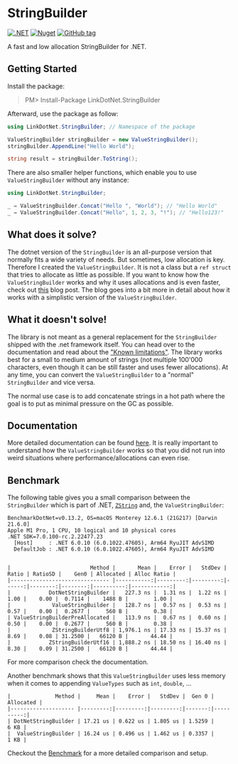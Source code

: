# StringBuilder

[![.NET](https://github.com/linkdotnet/StringBuilder/actions/workflows/dotnet.yml/badge.svg)](https://github.com/linkdotnet/StringBuilder/actions/workflows/dotnet.yml)
[![Nuget](https://img.shields.io/nuget/dt/LinkDotNet.StringBuilder?style=flat-square)](https://www.nuget.org/packages/LinkDotNet.StringBuilder/)
[![GitHub tag](https://img.shields.io/github/v/tag/linkdotnet/StringBuilder?include_prereleases&logo=github&style=flat-square)](https://github.com/linkdotnet/StringBuilder/releases)

A fast and low allocation StringBuilder for .NET.

## Getting Started
Install the package:
> PM> Install-Package LinkDotNet.StringBuilder

Afterward, use the package as follow:
```csharp
using LinkDotNet.StringBuilder; // Namespace of the package

ValueStringBuilder stringBuilder = new ValueStringBuilder();
stringBuilder.AppendLine("Hello World");

string result = stringBuilder.ToString();
```

There are also smaller helper functions, which enable you to use `ValueStringBuilder` without any instance:
```csharp
using LinkDotNet.StringBuilder;

_ = ValueStringBuilder.Concat("Hello ", "World"); // "Hello World"
_ = ValueStringBuilder.Concat("Hello", 1, 2, 3, "!"); // "Hello123!"
```

## What does it solve?
The dotnet version of the `StringBuilder` is an all-purpose version that normally fits a wide variety of needs.
But sometimes, low allocation is key. Therefore I created the `ValueStringBuilder`. It is not a class but a `ref struct` that tries to allocate as little as possible.
If you want to know how the `ValueStringBuilder` works and why it uses allocations and is even faster, check out [this](https://steven-giesel.com/blogPost/4cada9a7-c462-4133-ad7f-e8b671987896) blog post.
The blog goes into a bit more in detail about how it works with a simplistic version of the `ValueStringBuilder`.

## What it doesn't solve!
The library is not meant as a general replacement for the `StringBuilder` shipped with the .net framework itself. You can head over to the documentation and read about the ["Known limitations"](https://linkdotnet.github.io/StringBuilder/articles/known_limitations.html).
The library works best for a small to medium amount of strings (not multiple 100'000 characters, even though it can be still faster and uses fewer allocations). At any time, you can convert the `ValueStringBuilder` to a "normal" `StringBuilder` and vice versa.

The normal use case is to add concatenate strings in a hot path where the goal is to put as minimal pressure on the GC as possible.

## Documentation
More detailed documentation can be found [here](https://linkdotnet.github.io/StringBuilder/). It is really important to understand how the `ValueStringBuilder` works so that you did not run into weird situations where performance/allocations can even rise.

## Benchmark

The following table gives you a small comparison between the `StringBuilder` which is part of .NET, [`ZString`](https://github.com/Cysharp/ZString) and, the `ValueStringBuilder`:

```no-class
BenchmarkDotNet=v0.13.2, OS=macOS Monterey 12.6.1 (21G217) [Darwin 21.6.0]
Apple M1 Pro, 1 CPU, 10 logical and 10 physical cores
.NET SDK=7.0.100-rc.2.22477.23
  [Host]     : .NET 6.0.10 (6.0.1022.47605), Arm64 RyuJIT AdvSIMD
  DefaultJob : .NET 6.0.10 (6.0.1022.47605), Arm64 RyuJIT AdvSIMD


|                         Method |       Mean |    Error |   StdDev | Ratio | RatioSD |    Gen0 | Allocated | Alloc Ratio |
|------------------------------- |-----------:|---------:|---------:|------:|--------:|--------:|----------:|------------:|
|            DotNetStringBuilder |   227.3 ns |  1.31 ns |  1.22 ns |  1.00 |    0.00 |  0.7114 |    1488 B |        1.00 |
|             ValueStringBuilder |   128.7 ns |  0.57 ns |  0.53 ns |  0.57 |    0.00 |  0.2677 |     560 B |        0.38 |
| ValueStringBuilderPreAllocated |   113.9 ns |  0.67 ns |  0.60 ns |  0.50 |    0.00 |  0.2677 |     560 B |        0.38 |
|             ZStringBuilderUtf8 | 1,976.1 ns | 17.33 ns | 15.37 ns |  8.69 |    0.08 | 31.2500 |   66120 B |       44.44 |
|            ZStringBuilderUtf16 | 1,888.2 ns | 18.50 ns | 16.40 ns |  8.30 |    0.09 | 31.2500 |   66120 B |       44.44 |
```

For more comparison check the documentation.

Another benchmark shows that this `ValueStringBuilder` uses less memory when it comes to appending `ValueTypes` such as `int`, `double`, ...

```no-class
|              Method |     Mean |    Error |   StdDev |  Gen 0 | Allocated |
|-------------------- |---------:|---------:|---------:|-------:|----------:|
| DotNetStringBuilder | 17.21 us | 0.622 us | 1.805 us | 1.5259 |      6 KB |
|  ValueStringBuilder | 16.24 us | 0.496 us | 1.462 us | 0.3357 |      1 KB |
```

Checkout the [Benchmark](tests/LinkDotNet.StringBuilder.Benchmarks) for a more detailed comparison and setup.
